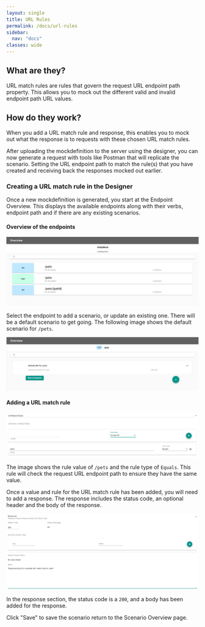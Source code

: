 ```yaml
---
layout: single
title: URL Rules
permalink: /docs/url-rules
sidebar:
  nav: "docs"
classes: wide
---
```


## What are they?

URL match rules are rules that govern the request URL endpoint path property. This allows you to mock out the different
valid and invalid endpoint path URL values.

## How do they work?

When you add a URL match rule and response, this enables you to mock out what the response is to requests with
these chosen URL match rules.

After uploading the mockdefinition to the server using the designer, you can now generate a request with
tools like Postman that will replicate the scenario. Setting the URL endpoint path to match the rule(s) that you
have created and receiving back the responses mocked out earlier.

### Creating a URL match rule in the Designer

Once a new mockdefinition is generated, you start at the Endpoint Overview. This displays the available endpoints
along with their verbs, endpoint path and if there are any existing scenarios.

#### Overview of the endpoints

![Endpoint Overview](../../../assets/images/orbital-ui/endpoint-overview.png)

Select the endpoint to add a scenario, or update an existing one. There will be a default scenario to get going.
The following image shows the default scenario for `/pets`.

![Scenario Overview](../../../assets/images/orbital-ui/scenario-overview.png)

#### Adding a URL match rule

![URL Request Match - Request](../../../assets/images/request-match-rules/adding-url-match-rule.png)

The image shows the rule value of `/pets` and the rule type of `Equals`. This
rule will check the request URL endpoint path to ensure they have the same value.

Once a value and rule for the URL match rule has been added, you will need to add a response. The response
includes the status code, an optional header and the body of the response.

![URL Request Match - Response](../../../assets/images/request-match-rules/adding-url-match-rule-response.png)

In the response section, the status code is a `200`, and a body has been added for the response.

Click "Save" to save the scenario return to the Scenario Overview page.
